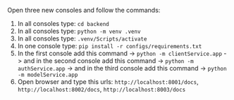 Open three new consoles and follow the commands:
1. In all consoles type: ```cd backend```
2. In all consoles type: ```python -m venv .venv```
3. In all consoles type: ```.venv/Scripts/activate```
4. In one console type: ```pip install -r configs/requirements.txt```
6. In the first console add this command -> ```python -m clientService.app``` -> and in the second console add this command -> ```python -m authService.app``` -> and in the third console add this command -> ```python -m modelService.app```
7. Open browser and type this urls: ```http://localhost:8001/docs```, ```http://localhost:8002/docs```, ```http://localhost:8003/docs```
